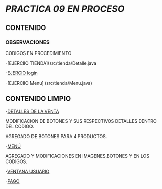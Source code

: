 # *PRACTICA 09 EN PROCESO*

## CONTENIDO

### OBSERVACIONES 
CODIGOS EN PROCEDIMIENTO


-[EJERCIIO TIENDA](src/tienda/Detalle.java


-[EJERCIO login](src/tienda/Login.java)



-[EJERCIIO Menu]  (src/tienda/Menu.java)


## CONTENIDO LIMPIO

-[DETALLES DE LA VENTA](src/tienda/Detalle.java)

MODIFICACION DE BOTONES Y SUS RESPECTIVOS DETALLES DENTRO DEL CÓDIGO.

AGREGADO DE BOTONES PARA 4 PRODUCTOS.

-[MENÚ](src/tienda/Menu.java)

AGREGADO Y MODIFICACIONES EN IMAGENES,BOTONES Y EN LOS CODIGOS.

-[VENTANA USUARIO](src/tienda/Login.java)

-[PAGO](src/tienda/Pago.java)





